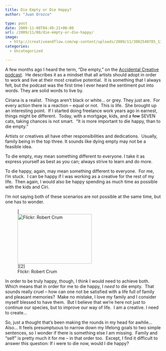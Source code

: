 ```yaml
---
title: Die Empty or Die Happy?
author: "Juan Orozco" 

type: post
date: 2009-11-08T04:49:21+00:00
url: /2009/11/08/die-empty-or-die-happy/
image:
  - http://creativeandflow.com/wp-content/uploads/2009/11/3082540785_13a8193574_m.jpg
categories:
  - Uncategorized

---
```

A few months ago I heard the term, “Die empty,” on the [Accidental Creative podcast][1].  He describes it as a mindset that all artists should adopt in order to work and live at their most creative potential.  It is something that I always felt, but the podcast was the first time I ever heard the sentiment put into words. They are solid words to live by.

Ciriana is a realist.  Things aren’t black or white… or grey. They just are.  For every action there is a reaction – equal or not.  This is life.  She brought up an interesting point.  If I started doing freelance work years ago in earnest, things might be different.  Today, with a mortgage, kids, and a <span style="text-decoration:line-through;">few</span> SEVEN cats, taking chances is not smart.  “It is more important to die happy, than to die empty.”

Artists or creatives all have other responsibilities and dedications.  Usually, family being in the top three. It sounds like dying empty may not be a feasible idea.

To die empty, may mean something different to everyone. I take it as express yourself as best as you can; always strive to learn and do more.

To die happy, again, may mean something different to everyone.  For me, I’m stuck.  I can be happy if I was working as a creative for the rest of my life.  Then again, I would also be happy spending as much time as possible with the kids and Ciri.

I’m not saying both of these scenarios are not possible at the same time, but one has to wonder.

<figure id="attachment_1847" aria-describedby="caption-attachment-1847" style="width: 240px" class="wp-caption alignleft">[<img class="size-full wp-image-1847" title="happy family" src="https://i1.wp.com/creativeandflow.com/wp-content/uploads/2009/11/3082540785_13a8193574_m.jpg?resize=240%2C160" alt="Flickr: Robert Crum" width="240" height="160" data-recalc-dims="1" />][2]<figcaption id="caption-attachment-1847" class="wp-caption-text">Flickr: Robert Crum</figcaption></figure>

In order to be truly happy, though, I think I would need to achieve both.  Which means that in order for me to die happy, I _need_ to die empty.  That sounds really cruel – how can one not be satisfied with a life full of family and pleasant memories?  Make no mistake, I love my family and I consider myself blessed to have them.  But I believe that we’re here not just to continue our species, but to improve our way of life.  I am a creative. I need to create…

So, just a thought that’s been making the rounds in my head for awhile… Also… It feels presumptuous to narrow down my lifelong goals to two simple sentences, so I wonder if there is something else I am missing.  Family and “self” is pretty much it for me – in that order too.  Except, I find it difficult to answer this question: If i were to die now, would I die happy?

 [1]: http://www.accidentalcreative.com/podcasts/20-audio/1857-ac-162-die-empty
 [2]: http://www.flickr.com/photos/13010608@N02/3082540785/